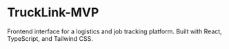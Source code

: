 # TruckLink-MVP
Frontend interface for a logistics and job tracking platform. Built with React, TypeScript, and Tailwind CSS.
